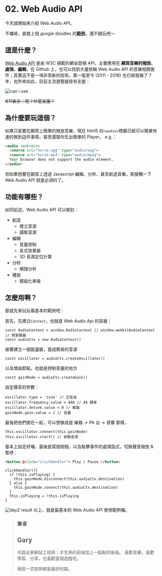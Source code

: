 # 02. Web Audio API

今天就開始來介紹 Web Audio API。

不囉嗦，直接上個 google doodles 的[**範例**](https://www.google.com/logos/doodles/2017/fischinger/fischinger17.9.html)，還不錯玩吧～


## 這是什麼？

[Web Audio API](https://webaudio.github.io/web-audio-api/) 是由 W3C 規範的網站音頻 API，主要應用在 **網頁音樂的撥放、處理、編輯**，在 Github 上，也可以找到大量依賴 Web Audio API 的音樂相關套件；其實這不是一項非常新的技術，第一版至今 (2011 - 2018) 也已經發展了 7 年，也所幸如此，目前主流瀏覽器皆有支援：

![can i use](https://i.imgur.com/uc2cyKj.jpg)

~~IE11表示：嗯？什麼支援？~~


## 為什麼要玩這個？

如果只是要在網頁上簡單的撥放音樂，現在 html5 的`<audio>`標籤已經可以簡單快速的做到這件事情，甚至還幫你生出簡單的 Player。
e.g.：
```html
<audio controls>
  <source src="horse.ogg" type="audio/ogg">
  <source src="horse.mp3" type="audio/mpeg">
  Your browser does not support the audio element.
</audio>
```

但如果想要在網頁上透過 Javascript 編輯、分析、甚至創造音樂，那接觸一下 Web Audio API 就是必須的了。


## 功能有哪些？

如同前述，Web Audio API 可以做到：
* 創造
    * 建立音源
    * 讀取音源
* 編輯
    * 音量控制
    * 各式效果器
    * 3D 音源定位計算
* 分析
    * 頻譜分析
* 播放
    * 模組化串接


## 怎麼用啊？

那就先來玩玩看基本的範例吧：

首先，先建立`Context`，也就是 Web Audio Api 的容器：
```javascript=11
const AudioContext = window.AudioContext || window.webkitAudioContext // 跨瀏覽器
const audioCtx = new AudioContext()
```
接著建立一個振盪器，當成簡易的音源
```javascript=13
const oscillator = audioCtx.createOscillator() 
```
以及增益節點，也就是控制音量的地方
```javascript=14
const gainNode = audioCtx.createGain() 
```
設定聲音的參數：
```javascript=15
oscillator.type = 'sine' // 正弦波
oscillator.frequency.value = 440 // A4 頻率
oscillator.detune.value = 0 // 解諧
gainNode.gain.value = 1 // 音量  
```
最後把他們接在一起，可以想像成是 樂器 -> PA 台 -> 音響 那樣，
```javascript=38
this.oscillator.connect(this.gainNode)
this.oscillator.start() // 啟動音源
```
基本上設定好囉，最後是寫個按鈕，以及點擊事件的處理函式，切換聲音撥放 & 暫停：
```html
<button @click="clickHandler"> Play / Pause </button>
```
```javascript=
clickHandler(){
  if (this.isPlaying) {
    this.gainNode.disconnect(this.audioCtx.destination)
  } else {
    this.gainNode.connect(this.audioCtx.destination)
  }
  this.isPlaying = !this.isPlaying
}
```

![day2 result](https://i.imgur.com/7Raddk9.jpg)
以上，就是最基本的 Web Audio API 使用範例囉。

> 
> ### 筆者
> ## Gary
> 半路出家網站工程師；半生熟的前端加上一點點的後端。
> 喜歡音樂，喜歡學習、分享，也喜歡當個遊戲宅。
> 
> 相信一切安排都是最好的路。
> 